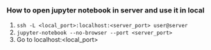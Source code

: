 ### How to open jupyter notebook in server and use it in local

1. `ssh -L <local_port>:localhost:<server_port> user@server`
2. `jupyter-notebook --no-browser --port <server_port>`
3. Go to localhost:<local_port>
